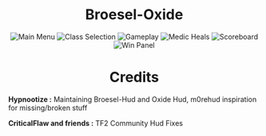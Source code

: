 <div align="center">

# Broesel-Oxide

![Main Menu](../screenshots/ob_1_mainmenu.png)
![Class Selection](../screenshots/ob_2_classselection.png)
![Gameplay](../screenshots/ob_3_gameplay.png)
![Medic Heals](../screenshots/ob_4_pocketmedic.png)
![Scoreboard](../screenshots/ob_5_scoreboard.png)
![Win Panel](../screenshots/ob_6_win.png)

# Credits

<div align="left">

**Hypnootize :** Maintaining Broesel-Hud and Oxide Hud, m0rehud inspiration for missing/broken stuff

**CriticalFlaw and friends :** TF2 Community Hud Fixes
